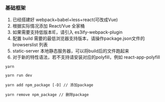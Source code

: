 ### 基础框架

1. 已经搭建好 webpack+babel+less+react(可改成Vue)
2. 根据实际情况添加 React/Vue 全家桶
3. 如果需要支持低版本IE，请引入 es3ify-webpack-plugin
4. 配置 build 需要的最低浏览器支持版本，请操作package.json文件的 browserslist 列表
5. static-server 本地静态服务器，可以将build后的文件跑起来
6. 对于新的特性语法，若不支持请安装对应的polyfill，例如 react-app-polyfill

```
yarn

yarn run dev

yarn add npm_package [-D] // 添加package

yarn remove npm_package // 删除package

```